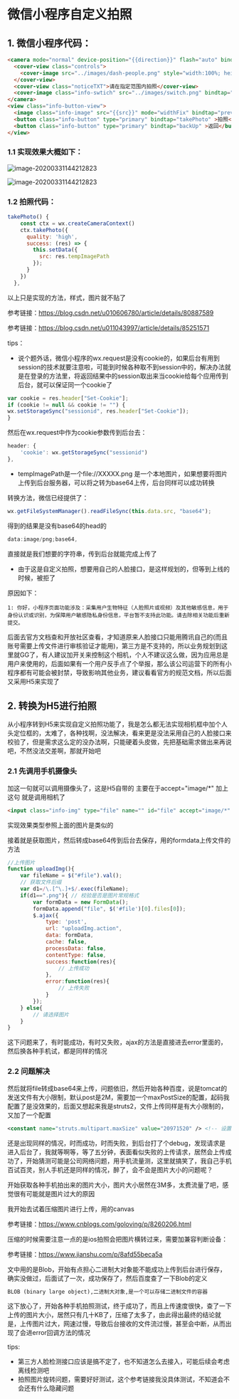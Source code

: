 # 微信小程序自定义拍照

## 1. 微信小程序代码：

```html
<camera mode="normal" device-position="{{direction}}" flash="auto" binderror="error" class="info-camera">
  <cover-view class="controls">
    <cover-image src="../images/dash-people.png" style="width:100%; height:100%;"/>
  </cover-view>
  <cover-view class="noticeTXT">请在指定范围内拍照</cover-view>
  <cover-image class="info-swtich" src="../images/switch.png" bindtap="switchDirection" />
</camera>
<view class="info-button-view">
  <image class="info-image" src="{{src}}" mode="widthFix" bindtap="previewImage"></image>
  <button class="info-button" type="primary" bindtap="takePhoto" >拍照</button>
  <button class="info-button" type="primary" bindtap="backUp" >返回</button>
</view>
```

### 1.1 实现效果大概如下：

![image-20200331144212823](http://sjluyi7xe.hd-bkt.clouddn.com/typora/image-20200331144212823.png)

![image-20200331144212823](http://sjluyi7xe.hd-bkt.clouddn.com/typora/image-20200331144331582.png)

### 1.2 拍照代码：

```javascript
takePhoto() {
    const ctx = wx.createCameraContext()
    ctx.takePhoto({
      quality: 'high',
      success: (res) => {
        this.setData({
          src: res.tempImagePath
        });
      }
    })
  },
```

以上只是实现的方法，样式，图片就不贴了

参考链接：https://blog.csdn.net/u010606780/article/details/80887589

参考链接：https://blog.csdn.net/u011043997/article/details/85251571

tips：

+ 说个题外话，微信小程序的wx.request是没有cookie的，如果后台有用到session的技术就要注意啦，可能到时候各种取不到session中的，解决办法就是在登录的方法里，将返回结果中的session取出来当cookie给每个应用传到后台，就可以保证同一个cookie了

~~~javascript
var cookie = res.header["Set-Cookie"];
if (cookie != null && cookie != "") {
wx.setStorageSync("sessionid", res.header["Set-Cookie"]);
}
~~~

然后在wx.request中作为cookie参数传到后台去：

~~~javascript
header: {
    'cookie': wx.getStorageSync("sessionid")
},
~~~

+ tempImagePath是一个file://XXXXX.png 是一个本地图片，如果想要将图片上传到后台服务器，可以将之转为base64上传，后台同样可以成功转换

转换方法，微信已经提供了：

~~~javascript
wx.getFileSystemManager().readFileSync(this.data.src, "base64");
~~~

得到的结果是没有base64的head的

~~~javascript
data:image/png;base64,
~~~

直接就是我们想要的字符串，传到后台就能完成上传了

+ 由于这是自定义拍照，想要用自己的人脸接口，是这样规划的，但等到上线的时候，被拒了

原因如下：

~~~
1: 你好，小程序页面功能涉及：采集用户生物特征（人脸照片或视频）及其他敏感信息，用于身份认识或识别，为保障用户敏感隐私身份信息，平台暂不支持此功能。请去除相关功能后重新提交。
~~~

后面去官方文档查和开放社区查看，才知道原来人脸接口只能用腾讯自己的(而且账号需要上传文件进行审核验证才能用)，第三方是不支持的，所以业务规划到这里就GG了，有人建议加开关来控制这个相机，个人不建议这么做，因为应用总是用户来使用的，后面如果有一个用户反手点了个举报，那么该公司运营下的所有小程序都有可能会被封禁，导致影响其他业务，建议看看官方的规范文档，所以后面又采用H5来实现了

## 2. 转换为H5进行拍照

从小程序转到H5来实现自定义拍照功能了，我是怎么都无法实现相机框中加个人头定位框的，太难了，各种找啊，没法解决，看来更是没法采用自己的人脸接口来校验了，但是需求这么定的没办法啊，只能硬着头皮做，先把基础需求做出来再说吧，不然没法交差啊，那就开始吧

### 2.1 先调用手机摄像头

加这一句就可以调用摄像头了，这是H5自带的 主要在于accept="image/*" 加上这句 就是调用相机了

~~~html
<input class="info-img" type="file" name="" id="file" accept="image/*" capture="camera">
~~~

实现效果类型参照上面的图片是类似的

接着就是获取图片，然后转成base64传到后台去保存，用的formdata上传文件的方法

~~~javascript
//上传图片
function uploadImg(){
	var fileName = $("#file").val();
	// 获取文件后缀
    var d1=/\.[^\.]+$/.exec(fileName);
    if(d1==".png"){ // 校验是否是图片常规格式
    	var formData = new FormData();
    	formData.append("file", $('#file')[0].files[0]); 
    	$.ajax({
    		type: 'post',
    		url: "uploadImg.action",
    		data: formData,
    		cache: false,
    		processData: false,
    		contentType: false,
    		success:function(res){
                // 上传成功
            },
    		error:function(res){
                // 上传失败
    		}
    	});
    } else{
        // 请选择图片
    }
}
~~~

这下问题来了，有时能成功，有时又失败，ajax的方法是直接进去error里面的，然后换各种手机试，都是同样的情况

### 2.2 问题解决

然后就将file转成base64来上传，问题依旧，然后开始各种百度，说是tomcat的发送文件有大小限制，默认post是2M，需要加一个maxPostSize的配置，起码我配置了是没效果的，后面又想起来我是struts2，文件上传同样是有大小限制的，又加了一个配置

~~~xml
<constant name="struts.multipart.maxSize" value="20971520" /> <!-- 设置允许最大值 20MB(1024*1024*20) -->
~~~

还是出现同样的情况，时而成功，时而失败，到后台打了个debug，发现请求是进入后台了，我就等啊等，等了五分钟，表面看似失败的上传请求，居然会上传成功了，开始猜测可能是公司网络问题，用手机流量测，这里就搞笑了，我自己手机百试百灵，别人手机还是同样的情况，醉了，会不会是图片大小的问题呢？

开始获取各种手机拍出来的图片大小，图片大小居然在3M多，太费流量了吧，感觉很有可能就是图片过大的原因

我开始去试着压缩图片进行上传，用的canvas

参考链接：https://www.cnblogs.com/goloving/p/8260206.html

压缩的时候需要注意一点的是ios拍照会把图片横转过来，需要加兼容判断设备：

参考链接：https://www.jianshu.com/p/8afd55beca5a

文中用的是Blob，开始有点担心二进制大对象能不能成功上传到后台进行保存，确实没做过，后面试了一次，成功保存了，然后百度查了一下Blob的定义

~~~html
BLOB (binary large object),二进制大对象,是一个可以存储二进制文件的容器
~~~

这下放心了，开始各种手机拍照测试，终于成功了，而且上传速度很快，查了一下上传的图片大小，居然只有几十KB了，压缩了太多了，由此得出最终的结论就是，上传图片过大，网速过慢，导致后台接收的文件流过慢，甚至会中断，从而出现了会进error回调方法的情况



tips:

+ 第三方人脸检测接口应该是搞不定了，也不知道怎么去接入，可能后续会考虑离线检测吧
+ 拍照图片旋转问题，需要好好测试，这个参考链接我没具体测试，不知道会不会还有什么隐藏问题

